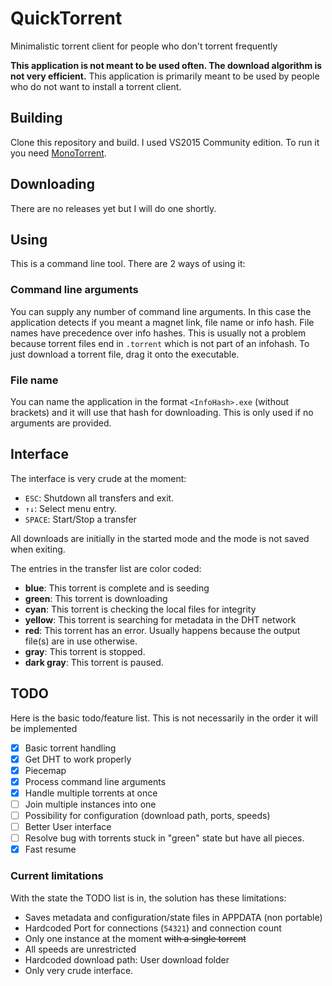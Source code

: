 ﻿# QuickTorrent
Minimalistic torrent client for people who don't torrent frequently

**This application is not meant to be used often. The download algorithm is not very efficient.**
This application is primarily meant to be used by people who do not want to install a torrent client.

## Building

Clone this repository and build. I used VS2015 Community edition.
To run it you need [MonoTorrent](https://github.com/mono/monotorrent).

## Downloading

There are no releases yet but I will do one shortly.

## Using

This is a command line tool. There are 2 ways of using it:

### Command line arguments

You can supply any number of command line arguments.
In this case the application detects if you meant a magnet link, file name or info hash.
File names have precedence over info hashes.
This is usually not a problem because torrent files end in `.torrent` which is not part of an infohash.
To just download a torrent file, drag it onto the executable.

### File name

You can name the application in the format `<InfoHash>.exe` (without brackets) and it will use that hash for downloading.
This is only used if no arguments are provided.

## Interface

The interface is very crude at the moment:

- `ESC`: Shutdown all transfers and exit.
- `↑↓`: Select menu entry.
- `SPACE`: Start/Stop a transfer

All downloads are initially in the started mode and the mode is not saved when exiting.

The entries in the transfer list are color coded:

- **blue**: This torrent is complete and is seeding
- **green**: This torrent is downloading
- **cyan**: This torrent is checking the local files for integrity
- **yellow**: This torrent is searching for metadata in the DHT network
- **red**: This torrent has an error. Usually happens because the output file(s) are in use otherwise.
- **gray**: This torrent is stopped.
- **dark gray**: This torrent is paused.

## TODO

Here is the basic todo/feature list. This is not necessarily in the order it will be implemented

- [X] Basic torrent handling
- [X] Get DHT to work properly
- [X] Piecemap
- [X] Process command line arguments
- [X] Handle multiple torrents at once
- [ ] Join multiple instances into one
- [ ] Possibility for configuration (download path, ports, speeds)
- [ ] Better User interface
- [ ] Resolve bug with torrents stuck in "green" state but have all pieces.
- [X] Fast resume

### Current limitations

With the state the TODO list is in, the solution has these limitations:

- Saves metadata and configuration/state files in APPDATA (non portable)
- Hardcoded Port for connections (`54321`) and connection count
- Only one instance at the moment ~~with a single torrent~~
- All speeds are unrestricted
- Hardcoded download path: User download folder
- Only very crude interface.
